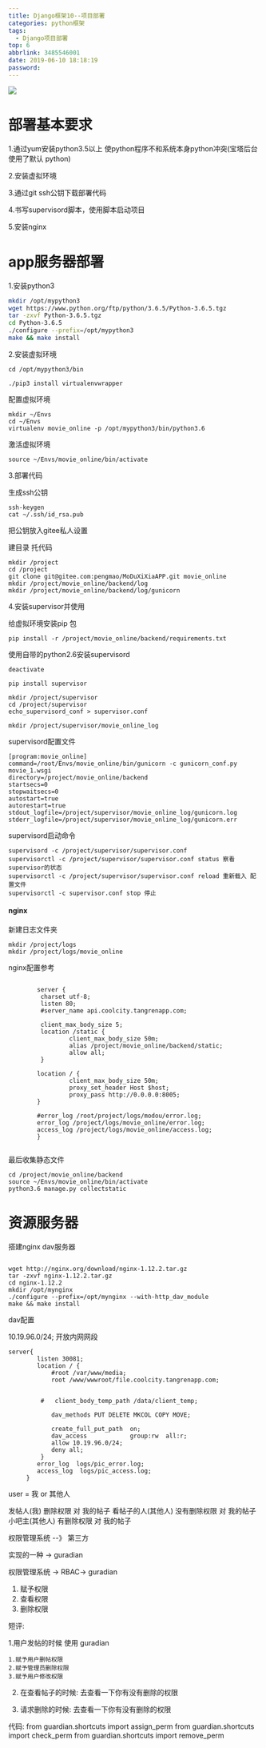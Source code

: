 ```yaml
---
title: Django框架10--项目部署
categories: python框架
tags:
  - Django项目部署
top: 6
abbrlink: 3485546001
date: 2019-06-10 18:18:19
password:
---
```



![](https://jwangtec.oss-cn-chengdu.aliyuncs.com/jwangcloud/index/Django.jpeg)


# 部署基本要求

<!--more-->

1.通过yum安装python3.5以上 使python程序不和系统本身python冲突(宝塔后台使用了默认
python)

2.安装虚拟环境

3.通过git ssh公钥下载部署代码

4.书写supervisord脚本，使用脚本启动项目

5.安装nginx


# app服务器部署

1.安装python3

```bash
mkdir /opt/mypython3
wget https://www.python.org/ftp/python/3.6.5/Python-3.6.5.tgz
tar -zxvf Python-3.6.5.tgz
cd Python-3.6.5
./configure --prefix=/opt/mypython3
make && make install
```


2.安装虚拟环境

```
cd /opt/mypython3/bin

./pip3 install virtualenvwrapper

```

配置虚拟环境

```
mkdir ~/Envs
cd ~/Envs
virtualenv movie_online -p /opt/mypython3/bin/python3.6

```

激活虚拟环境

```
source ~/Envs/movie_online/bin/activate

```

3.部署代码

生成ssh公钥

```
ssh-keygen
cat ~/.ssh/id_rsa.pub
```

把公钥放入gitee私人设置

建目录 托代码

```
mkdir /project
cd /project
git clone git@gitee.com:pengmao/MoDuXiXiaAPP.git movie_online
mkdir /project/movie_online/backend/log
mkdir /project/movie_online/backend/log/gunicorn
```

4.安装supervisor并使用

给虚拟环境安装pip 包

```
pip install -r /project/movie_online/backend/requirements.txt
```

使用自带的python2.6安装supervisord
```
deactivate

pip install supervisor

mkdir /project/supervisor
cd /project/supervisor
echo_supervisord_conf > supervisor.conf

mkdir /project/supervisor/movie_online_log
```

supervisord配置文件
```
[program:movie_online]
command=/root/Envs/movie_online/bin/gunicorn -c gunicorn_conf.py movie_1.wsgi
directory=/project/movie_online/backend
startsecs=0
stopwaitsecs=0
autostart=true
autorestart=true
stdout_logfile=/project/supervisor/movie_online_log/gunicorn.log
stderr_logfile=/project/supervisor/movie_online_log/gunicorn.err

```

supervisord启动命令

```
supervisord -c /project/supervisor/supervisor.conf
supervisorctl -c /project/supervisor/supervisor.conf status 察看supervisor的状态
supervisorctl -c /project/supervisor/supervisor.conf reload 重新载入 配置文件
supervisorctl -c supervisor.conf stop 停止
```

#### nginx

新建日志文件夹
```
mkdir /project/logs
mkdir /project/logs/movie_online

```
nginx配置参考

```

        server {
         charset utf-8;
         listen 80;
         #server_name api.coolcity.tangrenapp.com;

         client_max_body_size 5;
         location /static {
                 client_max_body_size 50m;
                 alias /project/movie_online/backend/static;
                 allow all;
         }

        location / {
                 client_max_body_size 50m;
                 proxy_set_header Host $host;
                 proxy_pass http://0.0.0.0:8005;
        }

        #error_log /root/project/logs/modou/error.log;
        error_log /project/logs/movie_online/error.log;
        access_log /project/logs/movie_online/access.log;
        }


```

最后收集静态文件

```
cd /project/movie_online/backend
source ~/Envs/movie_online/bin/activate
python3.6 manage.py collectstatic

```

# 资源服务器

搭建nginx dav服务器

```

wget http://nginx.org/download/nginx-1.12.2.tar.gz
tar -zxvf nginx-1.12.2.tar.gz
cd nginx-1.12.2
mkdir /opt/mynginx
./configure --prefix=/opt/mynginx --with-http_dav_module
make && make install
```

dav配置

10.19.96.0/24; 开放内网网段

```
server{
        listen 30081;
        location / {
            #root /var/www/media;
            root /www/wwwroot/file.coolcity.tangrenapp.com;


         #   client_body_temp_path /data/client_temp;

            dav_methods PUT DELETE MKCOL COPY MOVE;

            create_full_put_path  on;
            dav_access            group:rw  all:r;
            allow 10.19.96.0/24;
            deny all;
         }
        error_log  logs/pic_error.log;
        access_log  logs/pic_access.log;
     }

```

user = 我 or 其他人


发帖人(我) 删除权限  对 我的帖子
看帖子的人(其他人) 没有删除权限 对 我的帖子
小吧主(其他人) 有删除权限 对 我的帖子

权限管理系统 --》 第三方


实现的一种 -> guradian

权限管理系统 -> RBAC-> guradian

1. 赋予权限
2. 查看权限
3. 删除权限

短评:

1.用户发帖的时候 使用 guradian

    1.赋予用户删帖权限
    2.赋予管理员删除权限
    3.赋予用户修改权限

2. 在查看帖子的时候:
    去查看一下你有没有删除的权限

3. 请求删除的时候:
    去查看一下你有没有删除的权限



代码:
    from guardian.shortcuts import assign_perm
    from guardian.shortcuts import check_perm
    from guardian.shortcuts import remove_perm









